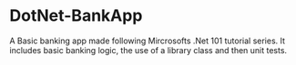 ﻿# DotNet-BankApp

A Basic banking app made following Mircrosofts .Net 101 tutorial series. It includes basic banking logic, the use of a library class and then unit tests.
